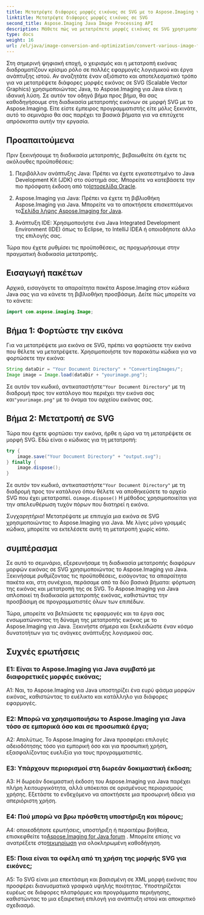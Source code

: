 ```yaml
---
title: Μετατρέψτε διάφορες μορφές εικόνας σε SVG με το Aspose.Imaging για Java
linktitle: Μετατρέψτε διάφορες μορφές εικόνας σε SVG
second_title: Aspose.Imaging Java Image Processing API
description: Μάθετε πώς να μετατρέπετε μορφές εικόνας σε SVG χρησιμοποιώντας το Aspose.Imaging για Java. Ένας βήμα προς βήμα οδηγός για προγραμματιστές.
type: docs
weight: 16
url: /el/java/image-conversion-and-optimization/convert-various-image-formats-to-svg/
---
```

Στη σημερινή ψηφιακή εποχή, ο χειρισμός και η μετατροπή εικόνας διαδραματίζουν κρίσιμο ρόλο σε πολλές εφαρμογές λογισμικού και έργα ανάπτυξης ιστού. Αν αναζητάτε έναν αξιόπιστο και αποτελεσματικό τρόπο για να μετατρέψετε διάφορες μορφές εικόνας σε SVG (Scalable Vector Graphics) χρησιμοποιώντας Java, το Aspose.Imaging για Java είναι η ιδανική λύση. Σε αυτόν τον οδηγό βήμα προς βήμα, θα σας καθοδηγήσουμε στη διαδικασία μετατροπής εικόνων σε μορφή SVG με το Aspose.Imaging. Είτε είστε έμπειρος προγραμματιστής είτε μόλις ξεκινάτε, αυτό το σεμινάριο θα σας παρέχει τα βασικά βήματα για να επιτύχετε απρόσκοπτα αυτήν την εργασία.

## Προαπαιτούμενα

Πριν ξεκινήσουμε τη διαδικασία μετατροπής, βεβαιωθείτε ότι έχετε τις ακόλουθες προϋποθέσεις:

1.  Περιβάλλον ανάπτυξης Java: Πρέπει να έχετε εγκατεστημένο το Java Development Kit (JDK) στο σύστημά σας. Μπορείτε να κατεβάσετε την πιο πρόσφατη έκδοση από το[Ιστοσελίδα Oracle](https://www.oracle.com/java/technologies/javase-downloads).

2.  Aspose.Imaging για Java: Πρέπει να έχετε τη βιβλιοθήκη Aspose.Imaging για Java. Μπορείτε να το αποκτήσετε επισκεπτόμενοι το[Σελίδα λήψης Aspose.Imaging for Java](https://releases.aspose.com/imaging/java/).

3. Ανάπτυξη IDE: Χρησιμοποιήστε ένα Java Integrated Development Environment (IDE) όπως το Eclipse, το IntelliJ IDEA ή οποιοδήποτε άλλο της επιλογής σας.

Τώρα που έχετε ρυθμίσει τις προϋποθέσεις, ας προχωρήσουμε στην πραγματική διαδικασία μετατροπής.

## Εισαγωγή πακέτων

Αρχικά, εισαγάγετε τα απαραίτητα πακέτα Aspose.Imaging στον κώδικα Java σας για να κάνετε τη βιβλιοθήκη προσβάσιμη. Δείτε πώς μπορείτε να το κάνετε:

```java
import com.aspose.imaging.Image;
```

## Βήμα 1: Φορτώστε την εικόνα

Για να μετατρέψετε μια εικόνα σε SVG, πρέπει να φορτώσετε την εικόνα που θέλετε να μετατρέψετε. Χρησιμοποιήστε τον παρακάτω κώδικα για να φορτώσετε την εικόνα:

```java
String dataDir = "Your Document Directory" + "ConvertingImages/";
Image image = Image.load(dataDir + "yourimage.png");
```

 Σε αυτόν τον κωδικό, αντικαταστήστε`"Your Document Directory"` με τη διαδρομή προς τον κατάλογο που περιέχει την εικόνα σας και`"yourimage.png"` με το όνομα του αρχείου εικόνας σας.

## Βήμα 2: Μετατροπή σε SVG

Τώρα που έχετε φορτώσει την εικόνα, ήρθε η ώρα να τη μετατρέψετε σε μορφή SVG. Εδώ είναι ο κώδικας για τη μετατροπή:

```java
try {
    image.save("Your Document Directory" + "output.svg");
} finally {
    image.dispose();
}
```

 Σε αυτόν τον κωδικό, αντικαταστήστε`"Your Document Directory"` με τη διαδρομή προς τον κατάλογο όπου θέλετε να αποθηκεύσετε το αρχείο SVG που έχει μετατραπεί. ο`image.dispose()` Η μέθοδος χρησιμοποιείται για την απελευθέρωση τυχόν πόρων που διατηρεί η εικόνα.

Συγχαρητήρια! Μετατρέψατε με επιτυχία μια εικόνα σε SVG χρησιμοποιώντας το Aspose.Imaging για Java. Με λίγες μόνο γραμμές κώδικα, μπορείτε να εκτελέσετε αυτή τη μετατροπή χωρίς κόπο.

## συμπέρασμα

Σε αυτό το σεμινάριο, εξερευνήσαμε τη διαδικασία μετατροπής διαφόρων μορφών εικόνας σε SVG χρησιμοποιώντας το Aspose.Imaging για Java. Ξεκινήσαμε ρυθμίζοντας τις προϋποθέσεις, εισάγοντας τα απαραίτητα πακέτα και, στη συνέχεια, περάσαμε από τα δύο βασικά βήματα: φόρτωση της εικόνας και μετατροπή της σε SVG. Το Aspose.Imaging για Java απλοποιεί τη διαδικασία μετατροπής εικόνας, καθιστώντας την προσβάσιμη σε προγραμματιστές όλων των επιπέδων.

Τώρα, μπορείτε να βελτιώσετε τις εφαρμογές και τα έργα σας ενσωματώνοντας τη δύναμη της μετατροπής εικόνας με το Aspose.Imaging για Java. Ξεκινήστε σήμερα και ξεκλειδώστε έναν κόσμο δυνατοτήτων για τις ανάγκες ανάπτυξης λογισμικού σας.

## Συχνές ερωτήσεις

### Ε1: Είναι το Aspose.Imaging για Java συμβατό με διαφορετικές μορφές εικόνας;

A1: Ναι, το Aspose.Imaging για Java υποστηρίζει ένα ευρύ φάσμα μορφών εικόνας, καθιστώντας το ευέλικτο και κατάλληλο για διάφορες εφαρμογές.

### Ε2: Μπορώ να χρησιμοποιήσω το Aspose.Imaging για Java τόσο σε εμπορικά όσο και σε προσωπικά έργα;

Α2: Απολύτως. Το Aspose.Imaging for Java προσφέρει επιλογές αδειοδότησης τόσο για εμπορική όσο και για προσωπική χρήση, εξασφαλίζοντας ευελιξία για τους προγραμματιστές.

### Ε3: Υπάρχουν περιορισμοί στη δωρεάν δοκιμαστική έκδοση;

A3: Η δωρεάν δοκιμαστική έκδοση του Aspose.Imaging για Java παρέχει πλήρη λειτουργικότητα, αλλά υπόκειται σε ορισμένους περιορισμούς χρήσης. Εξετάστε το ενδεχόμενο να αποκτήσετε μια προσωρινή άδεια για απεριόριστη χρήση.

### Ε4: Πού μπορώ να βρω πρόσθετη υποστήριξη και πόρους;

 A4: οποιεσδήποτε ερωτήσεις, υποστήριξη ή περαιτέρω βοήθεια, επισκεφθείτε το[Aspose.Imaging for Java forum](https://forum.aspose.com/) . Μπορείτε επίσης να ανατρέξετε στο[τεκμηρίωση](https://reference.aspose.com/imaging/java/) για ολοκληρωμένη καθοδήγηση.

### Ε5: Ποια είναι τα οφέλη από τη χρήση της μορφής SVG για εικόνες;

A5: Το SVG είναι μια επεκτάσιμη και βασισμένη σε XML μορφή εικόνας που προσφέρει διανυσματικά γραφικά υψηλής ποιότητας. Υποστηρίζεται ευρέως σε διάφορες πλατφόρμες και προγράμματα περιήγησης, καθιστώντας το μια εξαιρετική επιλογή για ανάπτυξη ιστού και αποκριτικό σχεδιασμό.